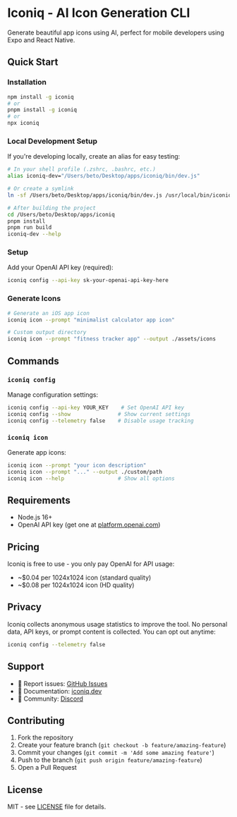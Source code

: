 # Iconiq - AI Icon Generation CLI

Generate beautiful app icons using AI, perfect for mobile developers using Expo and React Native.

## Quick Start

### Installation
```bash
npm install -g iconiq
# or
pnpm install -g iconiq
# or
npx iconiq
```

### Local Development Setup
If you're developing locally, create an alias for easy testing:

```bash
# In your shell profile (.zshrc, .bashrc, etc.)
alias iconiq-dev="/Users/beto/Desktop/apps/iconiq/bin/dev.js"

# Or create a symlink
ln -sf /Users/beto/Desktop/apps/iconiq/bin/dev.js /usr/local/bin/iconiq-dev

# After building the project
cd /Users/beto/Desktop/apps/iconiq
pnpm install
pnpm run build
iconiq-dev --help
```

### Setup
Add your OpenAI API key (required):
```bash
iconiq config --api-key sk-your-openai-api-key-here
```

### Generate Icons
```bash
# Generate an iOS app icon
iconiq icon --prompt "minimalist calculator app icon"

# Custom output directory
iconiq icon --prompt "fitness tracker app" --output ./assets/icons
```

## Commands

### `iconiq config`
Manage configuration settings:
```bash
iconiq config --api-key YOUR_KEY    # Set OpenAI API key
iconiq config --show               # Show current settings
iconiq config --telemetry false    # Disable usage tracking
```

### `iconiq icon`
Generate app icons:
```bash
iconiq icon --prompt "your icon description"
iconiq icon --prompt "..." --output ./custom/path
iconiq icon --help                 # Show all options
```

## Requirements

- Node.js 16+
- OpenAI API key (get one at [platform.openai.com](https://platform.openai.com))

## Pricing

Iconiq is free to use - you only pay OpenAI for API usage:
- ~$0.04 per 1024x1024 icon (standard quality)
- ~$0.08 per 1024x1024 icon (HD quality)

## Privacy

Iconiq collects anonymous usage statistics to improve the tool. No personal data, API keys, or prompt content is collected. You can opt out anytime:

```bash
iconiq config --telemetry false
```

## Support

- 🐛 Report issues: [GitHub Issues](https://github.com/yourusername/iconiq/issues)
- 📖 Documentation: [iconiq.dev](https://iconiq.dev)
- 💬 Community: [Discord](https://discord.gg/iconiq)

## Contributing

1. Fork the repository
2. Create your feature branch (`git checkout -b feature/amazing-feature`)
3. Commit your changes (`git commit -m 'Add some amazing feature'`)
4. Push to the branch (`git push origin feature/amazing-feature`)
5. Open a Pull Request

## License

MIT - see [LICENSE](LICENSE) file for details.